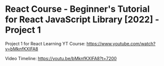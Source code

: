 # React Course - Beginner's Tutorial for React JavaScript Library [2022] - Project 1
Project 1 for React Learning YT Course: https://www.youtube.com/watch?v=bMknfKXIFA8

Video Timeline: 
https://youtu.be/bMknfKXIFA8?t=7200
